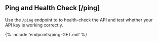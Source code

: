 ## Ping and Health Check [/ping]

Use the `/ping` endpoint to to health-check the API and test whether your API key is working correctly. 

<a name="ping-endpoint-anchor"></a>
{% include 'endpoints/ping-GET.md' %}
